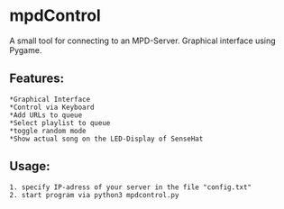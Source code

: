 # mpdControl
A small tool for connecting to an MPD-Server. Graphical interface using Pygame.

Features:
---------

    *Graphical Interface
    *Control via Keyboard
    *Add URLs to queue
    *Select playlist to queue
    *toggle random mode 
    *Show actual song on the LED-Display of SenseHat

Usage: 
------

    1. specify IP-adress of your server in the file "config.txt"
    2. start program via python3 mpdcontrol.py

